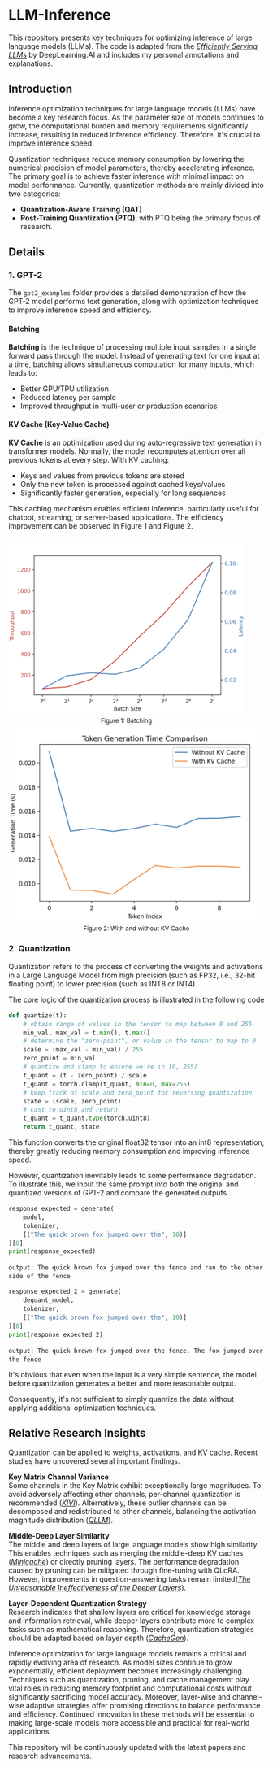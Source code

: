 # LLM-Inference
This repository presents key techniques for optimizing inference of large language models (LLMs). The code is adapted from the [*Efficiently Serving LLMs*](https://www.deeplearning.ai/short-courses/efficient-llm-inference/) by DeepLearning.AI and includes my personal annotations and explanations.
## Introduction

Inference optimization techniques for large language models (LLMs) have become a key research focus. As the parameter size of models continues to grow, the computational burden and memory requirements significantly increase, resulting in reduced inference efficiency. Therefore, it's crucial to improve inference speed.

Quantization techniques reduce memory consumption by lowering the numerical precision of model parameters, thereby accelerating inference. The primary goal is to achieve faster inference with minimal impact on model performance. Currently, quantization methods are mainly divided into two categories:

- **Quantization-Aware Training (QAT)**
- **Post-Training Quantization (PTQ)**, with PTQ being the primary focus of research.

## Details
### 1. GPT-2

The `gpt2_examples` folder provides a detailed demonstration of how the GPT-2 model performs text generation, along with optimization techniques to improve inference speed and efficiency.


#### Batching

**Batching** is the technique of processing multiple input samples in a single forward pass through the model. 
Instead of generating text for one input at a time, batching allows simultaneous computation for many inputs, 
which leads to:

- Better GPU/TPU utilization
- Reduced latency per sample
- Improved throughput in multi-user or production scenarios

#### KV Cache (Key-Value Cache)

**KV Cache** is an optimization used during auto-regressive text generation in transformer models.
Normally, the model recomputes attention over all previous tokens at every step. With KV caching:

- Keys and values from previous tokens are stored
- Only the new token is processed against cached keys/values
- Significantly faster generation, especially for long sequences

This caching mechanism enables efficient inference, particularly useful for chatbot, streaming, 
or server-based applications.
The efficiency improvement can be observed in Figure 1 and Figure 2.

<div align="center">
  <div style="display:inline-block; text-align:center; margin-right:40px;">
    <img src="imgs/img1.jpg" alt="Batching" width="500"/><br>
    <span style="font-size:12px">Figure 1: Batching</span>
  </div>
  <div style="display:inline-block; text-align:center;">
    <img src="imgs/img2.jpg" alt="With and without KV Cache" width="500"/><br>
    <span style="font-size:12px">Figure 2: With and without KV Cache</span>
  </div>
</div>





### 2. Quantization
Quantization refers to the process of converting the weights and activations in a Large Language Model from high precision (such as FP32, i.e., 32-bit floating point) to lower precision (such as INT8 or INT4).

The core logic of the quantization process is illustrated in the following code
```Python
def quantize(t):
    # obtain range of values in the tensor to map between 0 and 255
    min_val, max_val = t.min(), t.max()
    # determine the "zero-point", or value in the tensor to map to 0
    scale = (max_val - min_val) / 255
    zero_point = min_val
    # quantize and clamp to ensure we're in [0, 255]
    t_quant = (t - zero_point) / scale
    t_quant = torch.clamp(t_quant, min=0, max=255)
    # keep track of scale and zero_point for reversing quantization
    state = (scale, zero_point)
    # cast to uint8 and return
    t_quant = t_quant.type(torch.uint8)
    return t_quant, state
```
This function converts the original float32 tensor into an int8 representation, thereby greatly reducing memory consumption and improving inference speed.

However, quantization inevitably leads to some performance degradation. To illustrate this, we input the same prompt into both the original and quantized versions of GPT-2 and compare the generated outputs.

```python
response_expected = generate(
    model,
    tokenizer,
    [("The quick brown fox jumped over the", 10)]
)[0]
print(response_expected)
```
`output: The quick brown fox jumped over the fence and ran to the other side of the fence`
```python
response_expected_2 = generate(
    dequant_model,
    tokenizer,
    [("The quick brown fox jumped over the", 10)]
)[0]
print(response_expected_2)
```
`output: The quick brown fox jumped over the fence. The fox jumped over the fence`

It's obvious that even when the input is a very simple sentence, the model before quantization generates a better and more reasonable output.

Consequently, it's not sufficient to simply quantize the data without applying additional optimization techniques.

## Relative Research Insights

Quantization can be applied to weights, activations, and KV cache. 
Recent studies have uncovered several important findings.

**Key Matrix Channel Variance**  
   Some channels in the Key Matrix exhibit exceptionally large magnitudes. To avoid adversely affecting other channels, per-channel quantization is recommended ([*KIVI*](https://arxiv.org/abs/2402.02750)). 
Alternatively, these outlier channels can be decomposed and redistributed to other channels, balancing the activation magnitude distribution ([*QLLM*](https://arxiv.org/abs/2310.08041)).

**Middle-Deep Layer Similarity**  
   The middle and deep layers of large language models show high similarity. This enables techniques such as merging the middle-deep KV caches ([*Minicache*](https://arxiv.org/abs/2405.14366)) or directly pruning layers. The performance degradation caused by pruning can be mitigated through fine-tuning with QLoRA. 
However, improvements in question-answering tasks remain limited([*The Unreasonable Ineffectiveness of the Deeper Layers*](https://arxiv.org/abs/2403.17887)).

**Layer-Dependent Quantization Strategy**  
   Research indicates that shallow layers are critical for knowledge storage and information retrieval, while deeper layers contribute more to complex tasks such as mathematical reasoning. 
Therefore, quantization strategies should be adapted based on layer depth ([*CacheGen*](https://arxiv.org/abs/2310.07240)).

Inference optimization for large language models remains a critical and rapidly evolving area of research. 
As model sizes continue to grow exponentially, efficient deployment becomes increasingly challenging. 
Techniques such as quantization, pruning, and cache management play vital roles in reducing memory 
footprint and computational costs without significantly sacrificing model accuracy. Moreover, layer-wise 
and channel-wise adaptive strategies offer promising directions to balance performance and efficiency. 
Continued innovation in these methods will be essential to making large-scale models more accessible and 
practical for real-world applications.

This repository will be continuously updated with the latest papers and research advancements.